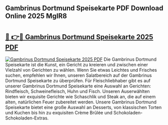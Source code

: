 ## Gambrinus Dortmund Speisekarte PDF Download Online 2025 MgIR8

# <h2><a href="http://gcci5lc.nevu.top/?p=Gambrinus+Dortmund+Speisekarte">🔗 👉🔴 Gambrinus Dortmund Speisekarte 2025 PDF</a></h2>

[![Gambrinus Dortmund Speisekarte 2025 PDF](https://i.imgur.com/dBaPXMq.png)](http://gcci5lc.nevu.top/?p=Gambrinus+Dortmund+Speisekarte)
Die Gambrinus Dortmund Speisekarte ist die Kunst, ein Gericht zu kreieren und zwischen einer Vielzahl von Gerichten zu wählen. Wenn Sie etwas Leichtes und Frisches suchen, empfehlen wir Ihnen, unseren Salatbereich auf der Gambrinus Dortmund Speisekarte zu überprüfen. Für Fleischliebhaber gibt es auf unserer Gambrinus Dortmund Speisekarte eine Auswahl an Gerichten: Rindfleisch, Schweinefleisch, Huhn und Fisch. Unseren Auserwählten bieten wir exquisite Gerichte wie Schaschlik und Steak an, die auf einem alten, natürlichen Feuer zubereitet werden. Unsere Gambrinus Dortmund Speisekarte bietet eine große Auswahl an Desserts, von klassischen Torten und Kuchen bis hin zu exquisiten Crème Brûlée und Schokoladen-Schokoladen-Extras.
